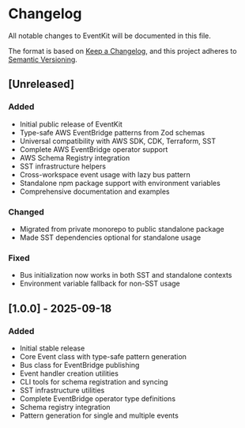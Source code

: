 # Changelog

All notable changes to EventKit will be documented in this file.

The format is based on [Keep a Changelog](https://keepachangelog.com/en/1.0.0/),
and this project adheres to [Semantic Versioning](https://semver.org/spec/v2.0.0.html).

## [Unreleased]

### Added
- Initial public release of EventKit
- Type-safe AWS EventBridge patterns from Zod schemas
- Universal compatibility with AWS SDK, CDK, Terraform, SST
- Complete AWS EventBridge operator support
- AWS Schema Registry integration
- SST infrastructure helpers
- Cross-workspace event usage with lazy bus pattern
- Standalone npm package support with environment variables
- Comprehensive documentation and examples

### Changed
- Migrated from private monorepo to public standalone package
- Made SST dependencies optional for standalone usage

### Fixed
- Bus initialization now works in both SST and standalone contexts
- Environment variable fallback for non-SST usage

## [1.0.0] - 2025-09-18

### Added
- Initial stable release
- Core Event class with type-safe pattern generation
- Bus class for EventBridge publishing
- Event handler creation utilities
- CLI tools for schema registration and syncing
- SST infrastructure utilities
- Complete EventBridge operator type definitions
- Schema registry integration
- Pattern generation for single and multiple events